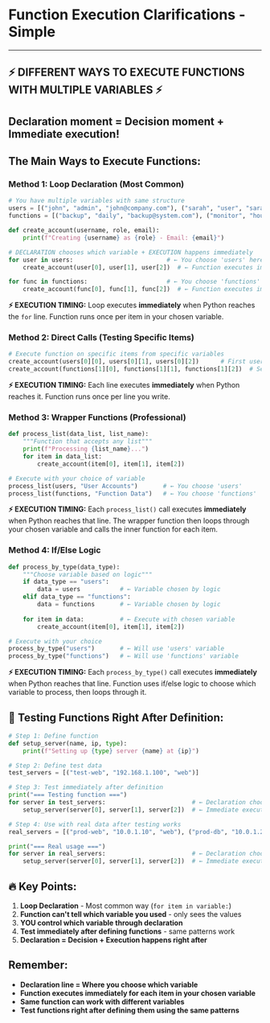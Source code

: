 # Function Execution Clarifications - Simple

---
## **⚡ DIFFERENT WAYS TO EXECUTE FUNCTIONS WITH MULTIPLE VARIABLES ⚡**
**Declaration moment = Decision moment + Immediate execution!**
---

## **The Main Ways to Execute Functions:**

### **Method 1: Loop Declaration (Most Common)**
```python
# You have multiple variables with same structure
users = [("john", "admin", "john@company.com"), ("sarah", "user", "sarah@company.com")]
functions = [("backup", "daily", "backup@system.com"), ("monitor", "hourly", "monitor@system.com")]

def create_account(username, role, email):
    print(f"Creating {username} as {role} - Email: {email}")

# DECLARATION chooses which variable + EXECUTION happens immediately
for user in users:                          # ← You choose 'users' here!
    create_account(user[0], user[1], user[2])  # ← Function executes immediately

for func in functions:                      # ← You choose 'functions' here!
    create_account(func[0], func[1], func[2])  # ← Function executes immediately
```

**⚡ EXECUTION TIMING:** Loop executes **immediately** when Python reaches the `for` line. Function runs once per item in your chosen variable.

### **Method 2: Direct Calls (Testing Specific Items)**
```python
# Execute function on specific items from specific variables
create_account(users[0][0], users[0][1], users[0][2])      # First user
create_account(functions[1][0], functions[1][1], functions[1][2])  # Second function
```

**⚡ EXECUTION TIMING:** Each line executes **immediately** when Python reaches it. Function runs once per line you write.

### **Method 3: Wrapper Functions (Professional)**
```python
def process_list(data_list, list_name):
    """Function that accepts any list"""
    print(f"Processing {list_name}...")
    for item in data_list:
        create_account(item[0], item[1], item[2])

# Execute with your choice of variable
process_list(users, "User Accounts")       # ← You choose 'users'
process_list(functions, "Function Data")   # ← You choose 'functions'
```

**⚡ EXECUTION TIMING:** Each `process_list()` call executes **immediately** when Python reaches that line. The wrapper function then loops through your chosen variable and calls the inner function for each item.

### **Method 4: If/Else Logic**
```python
def process_by_type(data_type):
    """Choose variable based on logic"""
    if data_type == "users":
        data = users           # ← Variable chosen by logic
    elif data_type == "functions":
        data = functions       # ← Variable chosen by logic
    
    for item in data:          # ← Execute with chosen variable
        create_account(item[0], item[1], item[2])

# Execute with your choice
process_by_type("users")       # ← Will use 'users' variable
process_by_type("functions")   # ← Will use 'functions' variable
```

**⚡ EXECUTION TIMING:** Each `process_by_type()` call executes **immediately** when Python reaches that line. Function uses if/else logic to choose which variable to process, then loops through it.

## **🚀 Testing Functions Right After Definition:**

```python
# Step 1: Define function
def setup_server(name, ip, type):
    print(f"Setting up {type} server {name} at {ip}")

# Step 2: Define test data
test_servers = [("test-web", "192.168.1.100", "web")]

# Step 3: Test immediately after definition
print("=== Testing function ===")
for server in test_servers:                        # ← Declaration chooses test_servers
    setup_server(server[0], server[1], server[2])  # ← Immediate execution

# Step 4: Use with real data after testing works
real_servers = [("prod-web", "10.0.1.10", "web"), ("prod-db", "10.0.1.20", "database")]

print("=== Real usage ===")
for server in real_servers:                        # ← Declaration chooses real_servers
    setup_server(server[0], server[1], server[2])  # ← Immediate execution
```

## **🔥 Key Points:**

1. **Loop Declaration** - Most common way (`for item in variable:`)
2. **Function can't tell which variable you used** - only sees the values
3. **YOU control which variable through declaration**
4. **Test immediately after defining functions** - same patterns work
5. **Declaration = Decision + Execution happens right after**

## **Remember:**
- **Declaration line = Where you choose which variable**
- **Function executes immediately for each item in your chosen variable**
- **Same function can work with different variables**
- **Test functions right after defining them using the same patterns** 